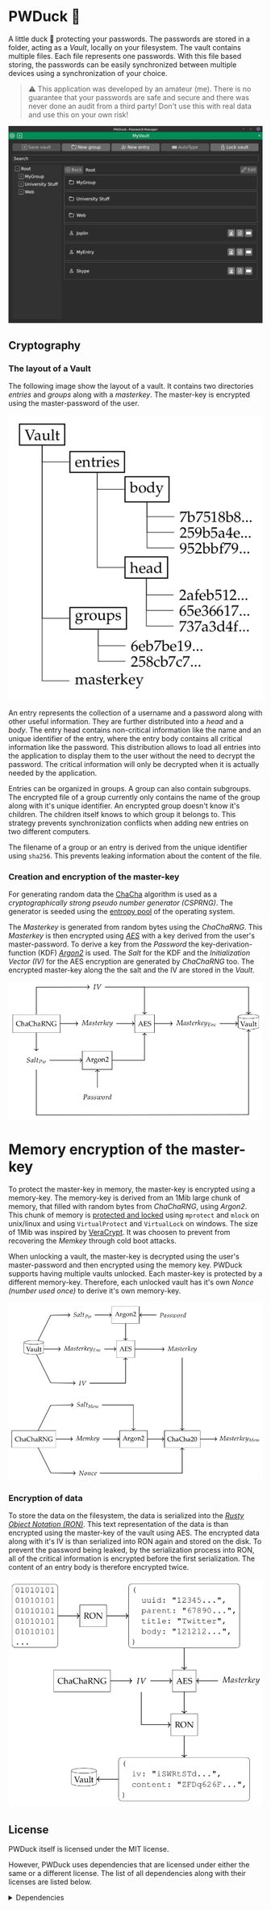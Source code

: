 # PWDuck 🦆

A little duck 🦆 protecting your passwords. The passwords are stored in a folder, acting as a _Vault_, locally on your filesystem. The vault contains multiple files. Each file represents one passwords. With this file based storing, the passwords can be easily synchronized between multiple devices using a synchronization of your choice.

> :warning: This application was developed by an amateur (me). There is no guarantee that your passwords are safe and secure and there was never done an audit from a third party! Don't use this with real data and use this on your own risk!

<center>

![PWDuck](images/pwduck.png)

</center>

## Cryptography

### The layout of a Vault

The following image show the layout of a vault. It contains two directories _entries_ and _groups_ along with a _masterkey_. The master-key is encrypted using the master-password of the user.

<center>

![Layout of a vault](images/layout_of_a_vault.png)

</center>

An entry represents the collection of a username and a password along with other useful information. They are further distributed into a _head_ and a _body_. The entry head contains non-critical information like the name and an unique identifier of the entry, where the entry body contains all critical information like the password. This distribution allows to load all entries into the application to display them to the user without the need to decrypt the password. The critical information will only be decrypted when it is actually needed by the application.

Entries can be organized in groups. A group can also contain subgroups. The encrypted file of a group currently only contains the name of the group along with it's unique identifier. An encrypted group doesn't know it's children. The children itself knows to which group it belongs to. This strategy prevents synchronization conflicts when adding new entries on two different computers.

The filename of a group or an entry is derived from the unique identifier using `sha256`. This prevents leaking information about the content of the file.

### Creation and encryption of the master-key

For generating random data the [ChaCha](https://rust-random.github.io/rand/rand_chacha/) algorithm is used as a _cryptographically strong pseudo number generator (CSPRNG)_. The generator is seeded using the [entropy pool](https://docs.rs/getrandom/latest/getrandom/) of the operating system.

The _Masterkey_ is generated from random bytes using the _ChaChaRNG_. This _Masterkey_ is then encrypted using _[AES](https://docs.rs/aes/latest/aes/)_ with a key derived from the user's master-password. To derive a key from the _Password_ the key-derivation-function (KDF) _[Argon2](https://docs.rs/argon2/latest/argon2/)_ is used. The _Salt_ for the KDF and the _Initialization Vector (IV)_ for the AES encryption are generated by _ChaChaRNG_ too. The encrypted master-key along the the salt and the IV are stored in the _Vault_.

<center>

![Layout of a vault](images/master_key_encryption.png)

</center>

# Memory encryption of the master-key

To protect the master-key in memory, the master-key is encrypted using a memory-key. The memory-key is derived from an 1Mib large chunk of memory, that filled with random bytes from _ChaChaRNG_, using _Argon2_. This chunk of memory is [protected and locked](https://github.com/Kaiden42/seckey) using `mprotect` and `mlock` on unix/linux and using `VirtualProtect` and `VirtualLock` on windows. The size of 1Mib was inspired by [VeraCrypt](https://sourceforge.net/p/veracrypt/discussion/technical/thread/3961542951/). It was choosen to prevent from recovering the _Memkey_ through cold boot attacks.

When unlocking a vault, the master-key is decrypted using the user's master-password and then encrypted using the memory key. PWDuck supports having multiple vaults unlocked. Each master-key is protected by a different memory-key. Therefore, each unlocked vault has it's own _Nonce (number used once)_ to derive it's own memory-key.

<center>

![Layout of a vault](images/memory_encryption.png)

</center>

### Encryption of data

To store the data on the filesystem, the data is serialized into the _[Rusty Object Notation (RON)](https://docs.rs/ron/latest/ron/)_. This text representation of the data is than encrypted using the master-key of the vault using AES. The encrypted data along with it's IV is than serialized into RON again and stored on the disk. To prevent the password being leaked, by the serialization process into RON, all of the critical information is encrypted before the first serialization. The content of an entry body is therefore encrypted twice.

<center>

![Layout of a vault](images/serialization_of_entry_head.png)

</center>

## License

PWDuck itself is licensed under the MIT license.

However, PWDuck uses dependencies that are licensed under either the same or a different license. The list of all dependencies along with their licenses are listed below.

<details>
  <summary>Dependencies</summary>

__Apache-2.0 (15):__ ab_glyph, ab_glyph_rasterizer, approx, clipboard_macos, clipboard_wayland, gethostname, glyph_brush, glyph_brush_draw_cache, glyph_brush_layout, owned_ttf_parser, owned_ttf_parser, spirv_headers, storage-map, winit, xi-unicode

__Apache-2.0 OR Apache-2.0 WITH LLVM-exception OR MIT (2):__ wasi, wasi

__Apache-2.0 OR BSD-2-Clause OR MIT (1):__ wepoll-ffi

__Apache-2.0 OR MIT (240):__ aes, ahash, anyhow, argon2, arrayvec, async-channel, async-executor, async-global-executor, async-io, async-lock, async-mutex, async-std, async-task, async-trait, atomic-waker, autocfg, base64, base64ct, bit-set, bit-vec, bitflags, blake2, block-buffer, block-buffer, block-buffer, block-modes, block-padding, block-padding, blocking, bstr, bumpalo, bumpalo, byte-tools, cache-padded, cc, cfg-expr, cfg-if, cfg-if, chacha20, cipher, cmake, cocoa, cocoa-foundation, concurrent-queue, copyless, core-foundation, core-foundation, core-foundation, core-foundation-sys, core-foundation-sys, core-foundation-sys, core-graphics, core-graphics, core-graphics, core-graphics-types, core-text, cpufeatures, crossbeam-channel, crossbeam-deque, crossbeam-epoch, crossbeam-utils, crypto-common, ctor, cty, d3d12, derivative, digest, digest, digest, dirs, dirs, dirs-next, dirs-sys, dirs-sys-next, downcast-rs, either, euclid, event-listener, fake-simd, fastrand, fixedbitset, float-ord, fnv, font-kit, foreign-types, foreign-types-shared, form_urlencoded, freetype, futures, futures-channel, futures-core, futures-executor, futures-io, futures-lite, futures-macro, futures-sink, futures-task, futures-util, fxhash, getrandom, getrandom, gfx-auxil, gfx-backend-dx11, gfx-backend-dx12, gfx-backend-empty, gfx-backend-gl, gfx-backend-metal, gfx-backend-vulkan, gfx-hal, glam, gloo-timers, glow, gpu-alloc, gpu-alloc-types, gpu-descriptor, gpu-descriptor-types, guillotiere, hashbrown, hashbrown, heck, hermit-abi, hex, ident_case, idna, indexmap, iovec, itertools, jni-sys, jobserver, js-sys, khronos-egl, kv-log-macro, lazy_static, lazycell, libc, linked-hash-map, lock_api, log, longest-increasing-subsequence, maplit, memmap2, memmap2, metal, minimal-lexical, mio-extras, miow, naga, ndk, ndk-glue, ndk-macro, ndk-sys, net2, num-traits, num_cpus, once_cell, opaque-debug, opaque-debug, opener, parking, parking_lot, parking_lot_core, password-hash, pathfinder_geometry, pathfinder_simd, percent-encoding, pest, pest_derive, pest_generator, pest_meta, petgraph, pin-project-lite, pin-utils, pkg-config, polling, ppv-lite86, proc-macro-crate, proc-macro-error, proc-macro-error-attr, proc-macro2, quote, rand, rand_chacha, rand_core, range-alloc, rayon, rayon-core, remove_dir_all, ron, rustc-hash, rustc_version, rusttype, scoped-tls, scopeguard, semver, semver-parser, serde, serde_derive, servo-fontconfig, sha-1, sha2, smallvec, socket2, spirv_cross, static_assertions, svg_fmt, syn, system-deps, tempfile, thiserror, thiserror-impl, thunderdome, toml, ttf-parser, ttf-parser, typenum, ucd-trie, unicode-bidi, unicode-normalization, unicode-segmentation, unicode-xid, url, value-bag, version_check, waker-fn, wasm-bindgen, wasm-bindgen-backend, wasm-bindgen-futures, wasm-bindgen-macro, wasm-bindgen-macro-support, wasm-bindgen-shared, web-sys, winapi, winapi-i686-pc-windows-gnu, winapi-wsapoll, winapi-x86_64-pc-windows-gnu, wio, x11rb, xdg, zeroize, zeroize_derive

__Apache-2.0 OR MIT OR Zlib (5):__ bytemuck, bytemuck_derive, raw-window-handle, tinyvec, tinyvec_macros

__BSD-3-Clause (6):__ fuchsia-zircon, fuchsia-zircon-sys, instant, num_enum, num_enum_derive, subtle

__BSL-1.0 (3):__ clipboard-win, error-code, str-buf

__ISC (2):__ libloading, libloading

__MIT (102):__ andrew, ash, atk-sys, block, cairo-sys-rs, calloop, cfg_aliases, clipboard_x11, core-video-sys, darling, darling_core, darling_macro, dispatch, dlib, dlib, enigo, expat-sys, freetype-sys, gdk-pixbuf-sys, gdk-sys, generic-array, generic-array, getset, gio-sys, glib-sys, gobject-sys, gtk-sys, iced, iced_aw, iced_core, iced_focus, iced_focus_derive, iced_futures, iced_graphics, iced_native, iced_style, iced_web, iced_winit, inplace_it, kernel32-sys, malloc_buf, matches, memoffset, memsec, mio, mocktopus, mocktopus_macros, nix, nix, nix, nom, objc, objc-foundation, objc_exception, objc_id, ordered-float, pango-sys, pw_entropy, pwduck, pwduck_core, pwduck_gui, raw-window-handle, redox_syscall, redox_users, rfd, rlimit, seckey, servo-fontconfig-sys, slab, smithay-client-toolkit, smithay-client-toolkit, smithay-clipboard, strsim, strum, strum_macros, synstructure, tracing, tracing-attributes, tracing-core, twox-hash, version-compare, wayland-client, wayland-client, wayland-commons, wayland-commons, wayland-cursor, wayland-cursor, wayland-protocols, wayland-protocols, wayland-scanner, wayland-scanner, wayland-sys, wayland-sys, wgpu_glyph, which, winapi, winapi-build, window_clipboard, ws2_32-sys, x11-dl, xcursor, xml-rs

__MIT AND Apache-2.0 (1):__ sha256

__MIT AND OFL-1.1 (1):__ iced_wgpu

__MIT OR Unlicense (6):__ byteorder, memchr, regex-automata, same-file, walkdir, winapi-util

__MPL-2.0 (5):__ dodrio, dwrote, wgpu, wgpu-core, wgpu-types
Zlib (1): slotmap

</details>